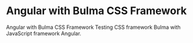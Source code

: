 # Angular with Bulma CSS Framework 

Angular with Bulma CSS Framework 
Testing CSS framework Bulma with JavaScript framework Angular.

